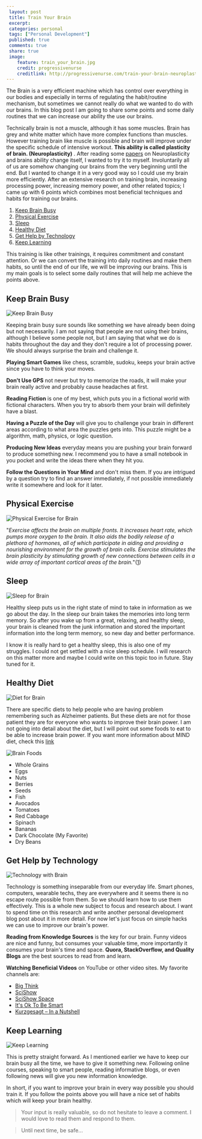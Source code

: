 ```yaml
---
 layout: post		
 title: Train Your Brain
 excerpt:		
 categories: personal		
 tags: ["Personal Development"]		
 published: true		
 comments: true		
 share: true		
 image:
    feature: train_your_brain.jpg
    credit: progressivenurse
    creditlink: http://progressivenurse.com/train-your-brain-neuroplasticity/
---
```


The Brain is a very efficient machine which has control over everything in our bodies and especially in terms of regulating the habit/routine mechanism, but sometimes we cannot really do what we wanted to do with our brains. In this blog post I am going to share some points and some daily routines that we can increase our ability the use our brains.

Technically brain is not a muscle, although it has some muscles. Brain has grey and white matter which have more complex functions than muscles. However training brain like muscle is possible and brain will improve under the specific schedule of intensive workout. __This ability is called plasticity of brain. (Neuroplasticity)__ . After reading some [papers](http://www.nature.com/nature/journal/v427/n6972/abs/427311a.html) on Neuroplasticity and brains ability change itself, I wanted to try it to myself. Involuntarily all of us are somehow changing our brains from the very beginning until the end. But I wanted to change it in a very good way so I could use my brain more efficiently. After an extensive research on training brain, increasing processing power, increasing memory power, and other related topics; I came up with 6 points which combines most beneficial techniques and habits for training our brains.

1. [Keep Brain Busy](#keep-brain-busy)
2. [Physical Exercise](#physical-exercise)
3. [Sleep](#sleep)
4. [Healthy Diet](#healthy-diet)
5. [Get Help by Technology](#get-help-by-technology)
6. [Keep Learning](#keep-learning)



This training is like other trainings, it requires commitment and constant attention. Or we can convert the training into daily routines and make them habits, so until the end of our life, we will be improving our brains. This is my main goals is to select some daily routines that will help me achieve the points above.  



## Keep Brain Busy

![Keep Brain Busy ](http://lh4.ggpht.com/-Znz5hJUzBTY/Uybe70tmmXI/AAAAAAAAGeI/yweTKyNoUmY/image%25255B2%25255D.png?imgmax=800)

Keeping brain busy sure sounds like something we have already been doing but not necessarily. I am not saying that people are not using their brains, although I believe some people not, but I am saying that what we do is habits throughout the day and they don't require a lot of processing power. We should always surprise the brain and  challenge it.

__Playing Smart Games__ like chess, scramble, sudoku, keeps your brain active since you have to think your moves.

__Don't Use GPS__ not never but try to memorize the roads, it will make your brain really active and probably cause headaches at first.

__Reading Fiction__ is one of my best, which puts you in a fictional world with fictional characters. When you try to absorb them your brain will definitely have a blast.

__Having a Puzzle of the Day__ will give you to challenge your brain in different areas according to what area the puzzles gets into. This puzzle might be a algorithm, math, physics, or logic question.

__Producing New Ideas__ everyday means you are pushing your brain forward to produce something new. I recommend you to have a small notebook in you pocket and write the ideas there when they hit you.

__Follow the Questions in Your Mind__ and don't miss them. If you are intrigued by a question try to find an answer immediately, if not possible immediately write it somewhere and look for it later.

## Physical Exercise

![Physical Exercise for Brain ](https://media.licdn.com/mpr/mpr/AAEAAQAAAAAAAAIOAAAAJGI3M2MzNWVlLTQwMmQtNDlmNi1hZTBlLWNlZTMwZmUwODc1MQ.jpg)

"_Exercise affects the brain on multiple fronts. It increases heart rate, which pumps more oxygen to the brain. It also aids the bodily release of a plethora of hormones, all of which participate in aiding and providing a nourishing environment for the growth of brain cells. Exercise stimulates the brain plasticity by stimulating growth of new connections between cells in a wide array of important cortical areas of the brain._"([1](http://www.brainhq.com/brain-resources/everyday-brain-fitness/physical-exercise))

## Sleep

![Sleep for Brain ](http://netparents.org/wp-content/uploads/2014/03/Premature-Baby-Sleeping-Problem-33333.jpg)

Healthy sleep puts us in the right state of mind to take in information as we go about the day. In the sleep our brain takes the memories into long term memory. So after you wake up from a great, relaxing, and healthy sleep, your brain is cleaned from the junk information and stored the important information into the long term memory, so new day and better performance.

I know it is really hard to get a healthy sleep, this is also one of my struggles. I could not get settled with a nice sleep schedule. I will research on this matter more and maybe I could write on this topic too in future. Stay tuned for it.


## Healthy Diet

![Diet for Brain](http://spiritualityhealth.com/sites/default/files/styles/header_image/public/BrainFood_0.jpg?itok=itRRMQ5H)


There are specific diets to help people who are having problem remembering such as Alzheimer patients. But these diets are not for those patient they are for everyone who wants to improve their brain power. I am not going into detail about the diet, but I will point out some foods to eat to be able to increase brain power. If you want more information about MIND diet, check this [link](http://www.livescience.com/57132-mind-diet.html)


![Brain Foods ](https://thumbs.dreamstime.com/z/brain-foods-focus-adding-good-foods-augment-48214948.jpg)

- Whole Grains
- Eggs
- Nuts
- Berries
- Seeds
- Fish
- Avocados
- Tomatoes
- Red Cabbage
- Spinach
- Bananas
- Dark Chocolate (My Favorite)
- Dry Beans

## Get Help by Technology

![Technology with Brain ](https://www.tnooz.com/wp-content/uploads/2015/02/brain-technology.jpg)

Technology is something inseparable from our everyday life. Smart phones, computers, wearable techs, they are everywhere and it seems there is no escape route possible from them. So we should learn how to use them effectively. This is a whole new subject to focus and research about. I want to spend time on this research and write another personal development blog post about it in more detail. For now let's just focus on simple hacks we can use to improve our brain's power.

__Reading from Knowledge Sources__ is the key for our brain. Funny videos are nice and funny, but consumes your valuable time, more importantly it consumes your brain's time and space. __Quora, StackOverflow, and Quality Blogs__ are the best sources to read from and learn.

__Watching Beneficial Videos__ on YouTube or other video sites. My favorite channels are:

- [Big Think](https://www.youtube.com/user/bigthink)
- [SciShow](https://www.youtube.com/user/scishow)
- [SciShow Space](https://www.youtube.com/user/scishowspace)
- [It's Ok To Be Smart ](https://www.youtube.com/user/itsokaytobesmart)
- [Kurzgesagt – In a Nutshell](https://www.youtube.com/user/Kurzgesagt)


## Keep Learning

![Keep Learning ](https://ilifejourney.files.wordpress.com/2012/03/keep-learning-1-m.jpg)

This is pretty straight forward. As I mentioned earlier we have to keep our brain busy all the time, we have to give it something new. Following online courses, speaking to smart people, reading informative blogs, or even following news will give you new information knowledge.


In short, if you want to improve your brain in every way possible you should train it. If you follow the points above you will have a nice set of habits which will keep your brain healthy.


> Your input is really valuable, so do not hesitate to leave a comment. I would love to read them and respond to them.

> Until next time, be safe...
